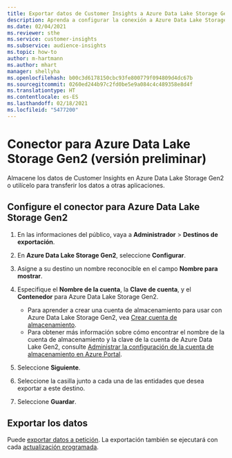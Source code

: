 ```yaml
---
title: Exportar datos de Customer Insights a Azure Data Lake Storage Gen2
description: Aprenda a configurar la conexión a Azure Data Lake Storage Gen2.
ms.date: 02/04/2021
ms.reviewer: sthe
ms.service: customer-insights
ms.subservice: audience-insights
ms.topic: how-to
author: m-hartmann
ms.author: mhart
manager: shellyha
ms.openlocfilehash: b00c3d6178150cbc93fe800779f094809d4dc67b
ms.sourcegitcommit: 0260ed244b97c2fd0be5e9a084c4c489358e8d4f
ms.translationtype: HT
ms.contentlocale: es-ES
ms.lasthandoff: 02/18/2021
ms.locfileid: "5477200"
---
```

# <a name="connector-for-azure-data-lake-storage-gen2-preview"></a>Conector para Azure Data Lake Storage Gen2 (versión preliminar)

Almacene los datos de Customer Insights en Azure Data Lake Storage Gen2 o utilícelo para transferir los datos a otras aplicaciones.

## <a name="configure-the-connector-for-azure-data-lake-storage-gen2"></a>Configure el conector para Azure Data Lake Storage Gen2

1. En las informaciones del público, vaya a **Administrador** > **Destinos de exportación**.

1. En **Azure Data Lake Storage Gen2**, seleccione **Configurar**.

1. Asigne a su destino un nombre reconocible en el campo **Nombre para mostrar**.

1. Especifique el **Nombre de la cuenta**, la **Clave de cuenta**, y el **Contenedor** para Azure Data Lake Storage Gen2.
    - Para aprender a crear una cuenta de almacenamiento para usar con Azure Data Lake Storage Gen2, vea [Crear cuenta de almacenamiento](https://docs.microsoft.com/azure/storage/blobs/create-data-lake-storage-account). 
    - Para obtener más información sobre cómo encontrar el nombre de la cuenta de almacenamiento y la clave de la cuenta de Azure Data Lake Gen2, consulte [Administrar la configuración de la cuenta de almacenamiento en Azure Portal](https://docs.microsoft.com/azure/storage/common/storage-account-manage).

1. Seleccione **Siguiente**.

1. Seleccione la casilla junto a cada una de las entidades que desea exportar a este destino.

1. Seleccione **Guardar**.

## <a name="export-the-data"></a>Exportar los datos

Puede [exportar datos a petición](export-destinations.md#export-data-on-demand). La exportación también se ejecutará con cada [actualización programada](system.md#schedule-tab).
